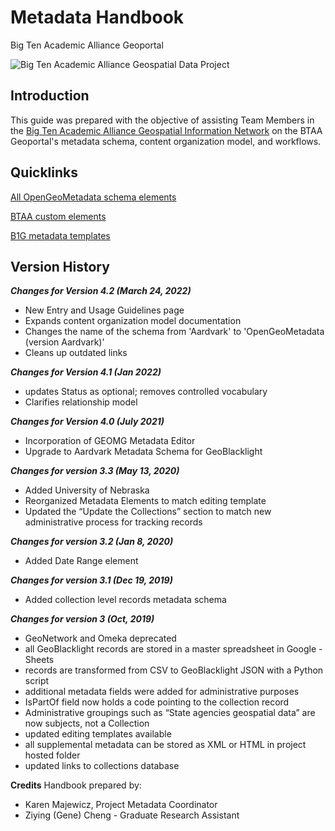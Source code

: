# Metadata Handbook
Big Ten Academic Alliance Geoportal 


![Big Ten Academic Alliance Geospatial Data Project](https://geo.btaa.org/assets/btaa-logo-e622d081b6b06b467cc6fdf105f8bd4d127734fc25ace50d8178cde95df26d67.jpg)


## Introduction
This guide was prepared with the objective of assisting Team Members in the [Big Ten Academic Alliance Geospatial Information Network](http://z.umn.edu/btaagdp) on the BTAA Geoportal's metadata schema, content organization model, and workflows.


## Quicklinks
[All OpenGeoMetadata schema elements](https://opengeometadata.org/docs/current-schema)

[BTAA custom elements](/b1g-custom-elements.html)

[B1G metadata templates](https://z.umn.edu/b1g-template)

## Version History
**_Changes for Version 4.2 (March 24, 2022)_**
- New Entry and Usage Guidelines page
- Expands content organization model documentation
- Changes the name of the schema from 'Aardvark' to 'OpenGeoMetadata (version Aardvark)'
- Cleans up outdated links

**_Changes for Version 4.1 (Jan 2022)_**
- updates Status as optional; removes controlled vocabulary
- Clarifies relationship model

**_Changes for Version 4.0 (July 2021)_**
- Incorporation of GEOMG Metadata Editor
- Upgrade to Aardvark Metadata Schema for GeoBlacklight

**_Changes for version 3.3 (May 13, 2020)_**
- Added University of Nebraska
- Reorganized Metadata Elements to match editing template
- Updated the “Update the Collections” section to match new administrative process for tracking records

**_Changes for version 3.2 (Jan 8, 2020)_**
- Added Date Range element

**_Changes for version 3.1 (Dec 19, 2019)_**
- Added collection level records metadata schema

**_Changes for version 3 (Oct, 2019)_**
- GeoNetwork and Omeka deprecated
- all GeoBlacklight records are stored in a master spreadsheet in Google - Sheets
- records are transformed from CSV to GeoBlacklight JSON with a Python script
- additional metadata fields were added for administrative purposes
- IsPartOf field now holds a code pointing to the collection record
- Administrative groupings such as “State agencies geospatial data” are now subjects, not a Collection
- updated editing templates available
- all supplemental metadata can be stored as XML or HTML in project hosted folder
- updated links to collections database 




**Credits**
Handbook prepared by:
- Karen Majewicz, Project Metadata Coordinator
- Ziying (Gene) Cheng - Graduate Research Assistant
